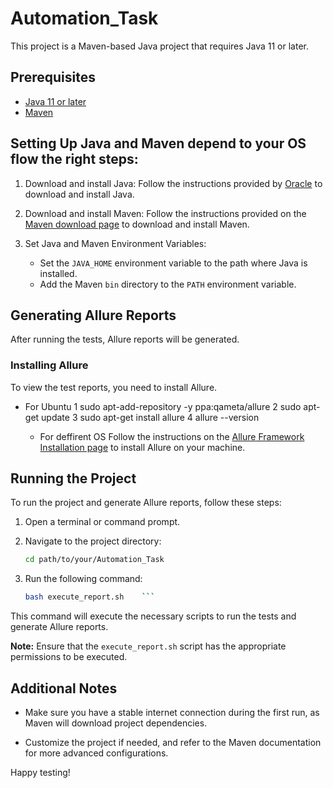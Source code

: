 # Automation_Task
This project is a Maven-based Java project that requires Java 11 or later.

## Prerequisites

- [Java 11 or later](https://www.oracle.com/java/technologies/javase-downloads.html)
- [Maven](https://maven.apache.org/download.cgi)

## Setting Up Java and Maven depend to your OS flow the right steps:

1. Download and install Java: Follow the instructions provided by [Oracle](https://www.oracle.com/java/technologies/javase-downloads.html) to download and install Java.

2. Download and install Maven: Follow the instructions provided on the [Maven download page](https://maven.apache.org/download.cgi) to download and install Maven.

3. Set Java and Maven Environment Variables:
   - Set the `JAVA_HOME` environment variable to the path where Java is installed.
   - Add the Maven `bin` directory to the `PATH` environment variable.

## Generating Allure Reports

After running the tests, Allure reports will be generated.

### Installing Allure

To view the test reports, you need to install Allure.

- For Ubuntu
  1  sudo apt-add-repository -y ppa:qameta/allure
  2  sudo apt-get update
  3  sudo apt-get install allure
  4  allure --version

  - For deffirent OS
Follow the instructions on the [Allure Framework Installation page](https://docs.qameta.io/allure/#_installing_a_commandline) to install Allure on your machine.

## Running the Project

To run the project and generate Allure reports, follow these steps:

1. Open a terminal or command prompt.

2. Navigate to the project directory:

    ```bash
    cd path/to/your/Automation_Task
    ```

3. Run the following command:

    ```bash
    bash execute_report.sh    ```

This command will execute the necessary scripts to run the tests and generate Allure reports.

**Note:** Ensure that the `execute_report.sh` script has the appropriate permissions to be executed.

## Additional Notes

- Make sure you have a stable internet connection during the first run, as Maven will download project dependencies.

- Customize the project if needed, and refer to the Maven documentation for more advanced configurations.

Happy testing!

